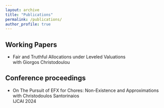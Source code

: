 ```yaml
---
layout: archive
title: "Publications"
permalink: /publications/
author_profile: true
---
```


Working Papers
------------
- Fair and Truthful Allocations under Leveled Valuations <br> with Giorgos Christodoulou
  
Conference proceedings
------------
- On The Pursuit of EFX for Chores: Non-Existence and Approximations <br> with Christodoulos Santorinaios <br> IJCAI 2024

